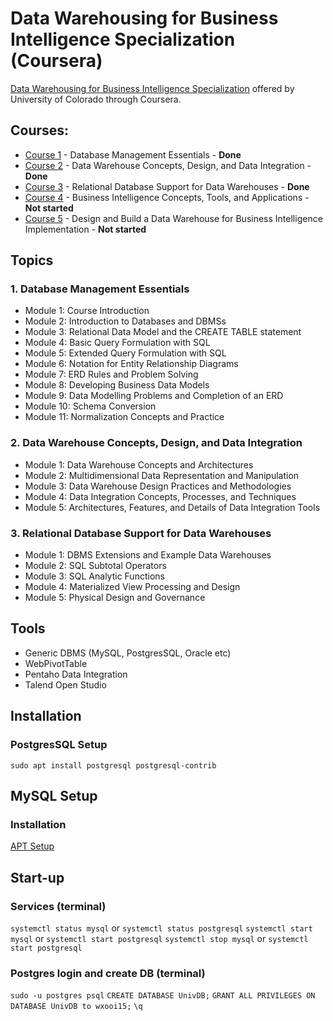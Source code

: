 # Data Warehousing for Business Intelligence Specialization (Coursera)

[Data Warehousing for Business Intelligence Specialization](https://www.coursera.org/specializations/data-warehousing) offered by University of Colorado through Coursera.

## Courses:
* [Course 1](https://www.coursera.org/learn/database-management) - Database Management Essentials - **Done**
* [Course 2](https://www.coursera.org/learn/dwdesign) - Data Warehouse Concepts, Design, and Data Integration - **Done**
* [Course 3](https://www.coursera.org/learn/dwrelational) - Relational Database Support for Data Warehouses - **Done**
* [Course 4](https://www.coursera.org/learn/business-intelligence-tools) - Business Intelligence Concepts, Tools, and Applications - **Not started**
* [Course 5](https://www.coursera.org/learn/data-warehouse-bi-building) - Design and Build a Data Warehouse for Business Intelligence Implementation - **Not started**


## Topics

### 1. Database Management Essentials
- Module 1: Course Introduction
- Module 2: Introduction to Databases and DBMSs
- Module 3: Relational Data Model and the CREATE TABLE statement
- Module 4: Basic Query Formulation with SQL
- Module 5: Extended Query Formulation with SQL
- Module 6: Notation for Entity Relationship Diagrams
- Module 7: ERD Rules and Problem Solving
- Module 8: Developing Business Data Models
- Module 9: Data Modelling Problems and Completion of an ERD
- Module 10: Schema Conversion
- Module 11: Normalization Concepts and Practice

### 2. Data Warehouse Concepts, Design, and Data Integration
- Module 1: Data Warehouse Concepts and Architectures
- Module 2: Multidimensional Data Representation and Manipulation
- Module 3: Data Warehouse Design Practices and Methodologies
- Module 4: Data Integration Concepts, Processes, and Techniques
- Module 5: Architectures, Features, and Details of Data Integration Tools

### 3. Relational Database Support for Data Warehouses
- Module 1: DBMS Extensions and Example Data Warehouses
- Module 2: SQL Subtotal Operators
- Module 3: SQL Analytic Functions
- Module 4: Materialized View Processing and Design
- Module 5: Physical Design and Governance


## Tools
- Generic DBMS (MySQL, PostgresSQL, Oracle etc)
- WebPivotTable
- Pentaho Data Integration
- Talend Open Studio


## Installation
### PostgresSQL Setup
`sudo apt install postgresql postgresql-contrib`

## MySQL Setup
### Installation
[APT Setup](https://dev.mysql.com/doc/mysql-apt-repo-quick-guide/en/#apt-repo-setup)

## Start-up
### Services (terminal)
`systemctl status mysql` or `systemctl status postgresql`
`systemctl start mysql` or `systemctl start postgresql`
`systemctl stop mysql` or `systemctl start postgresql`

### Postgres login and create DB (terminal)
`sudo -u postgres psql`
`CREATE DATABASE UnivDB;`
`GRANT ALL PRIVILEGES ON DATABASE UnivDB to wxooi15;`
`\q`



